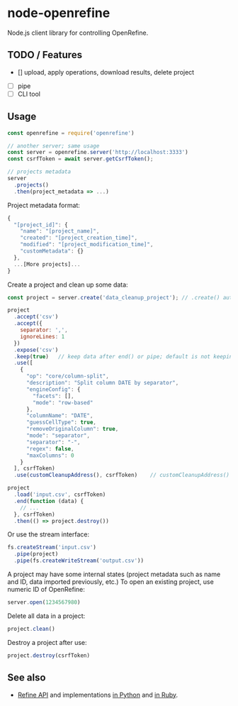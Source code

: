
# node-openrefine

Node.js client library for controlling OpenRefine.

## TODO / Features

* [] upload, apply operations, download results, delete project
* [ ] pipe
* [ ] CLI tool

## Usage

``` javascript
const openrefine = require('openrefine')

// another server; same usage
const server = openrefine.server('http://localhost:3333')
const csrfToken = await server.getCsrfToken();

// projects metadata
server
  .projects()
  .then(project_metadata => ...)
```

Project metadata format:

``` javascript
{
  "[project_id]": {
    "name": "[project_name]",
    "created": "[project_creation_time]",
    "modified": "[project_modification_time]",
    "customMetadata": {}
  },
  ...[More projects]...
}
```

Create a project and clean up some data:

``` javascript
const project = server.create('data_cleanup_project'); // .create() auto-generates a project name

project   
  .accept('csv')
  .accept({
    separator: ',',
    ignoreLines: 1
  })
  .expose('csv')
  .keep(true)   // keep data after end() or pipe; default is not keeping
  .use([
    {
      "op": "core/column-split",
      "description": "Split column DATE by separator",
      "engineConfig": {
        "facets": [],
        "mode": "row-based"
      },
      "columnName": "DATE",
      "guessCellType": true,
      "removeOriginalColumn": true,
      "mode": "separator",
      "separator": "-",
      "regex": false,
      "maxColumns": 0
    }
  ], csrfToken)
  .use(customCleanupAddress(), csrfToken)    // customCleanupAddress() returns an array of operations

project
  .load('input.csv', csrfToken)
  .end(function (data) {
    // ...
  }, csrfToken)
  .then(() => project.destroy())
```

Or use the stream interface:

``` javascript
fs.createStream('input.csv')
  .pipe(project)
  .pipe(fs.createWriteStream('output.csv'))
```

A project may have some internal states (project metadata such as name and ID, data imported previously, etc.)  To open an existing project, use numeric ID of OpenRefine:

``` javascript
server.open(1234567980)
```

Delete all data in a project:

``` javascript
project.clean()
```

Destroy a project after use:

``` javascript
project.destroy(csrfToken)
```



## See also

* [Refine API](https://github.com/maxogden/refine-python/wiki/Refine-API) and implementations [in Python](https://github.com/maxogden/refine-python/) and [in Ruby](https://github.com/maxogden/refine-ruby).
